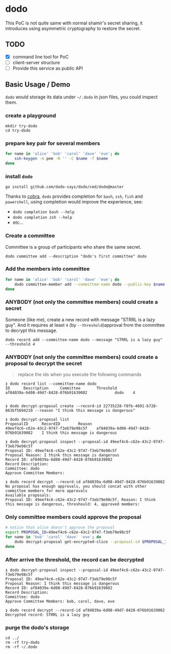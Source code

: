 # dodo

This PoC is not quite same with normal shamir's secret sharing, it introduces using asymmetric cryptography to restore
the secret.

## TODO

- [x] command line tool for PoC
- [ ] client-server structure
- [ ] Provide this service as public API

## Basic Usage / Demo

`dodo` would storage its data under `~/.dodo` in json files, you could inspect them.

### create a playground

```text
mkdir try-dodo
cd try-dodo
```

### prepare key pair for several members

```bash
for name in 'alice' 'bob' 'carol' 'dave' 'eve'; do
    ssh-keygen -m pem -N '' -C $name -f $name
done
```

### install `dodo`

```text
go install github.com/dodo-says/dodo/cmd/dodo@master
```

Thanks to [cobra](https://github.com/spf13/cobra), `dodo` provides completion for `bash`, `zsh`, `fish` and `powershell`, using completion would improve the experience, see:

- `dodo completion bash --help`
- `dodo completion zsh --help`
- etc...

### Create a committee

Committee is a group of participants who share the same secret.

```text
dodo committee add --description "dodo's first committee" dodo
```

### Add the members into committee

```bash
for name in 'alice' 'bob' 'carol' 'dave' 'eve'; do
    dodo committee-member add --committee-name dodo --public-key $name.pub $name
done
```

### ANYBODY (not only the committee members) could create a secret

Someone (like me), create a new record with message "STRRL is a lazy guy". And it requires at least `4` (by `--threshold`)approval from the committee to decrypt this message.

```text
dodo record add --committee-name dodo --message "STRRL is a lazy guy" --threshold 4
```

### ANYBODY (not only the committee members) could create a proposal to decrypt the secret

> replace the ids when you execute the following commands

```text
❯ dodo record list --committee-name dodo 
ID      Description     Committee       Threshold
af84039a-6d08-49d7-8428-076b91639082            dodo    4


❯ dodo decrypt-proposal create --record-id 22735228-f8fb-4691-b728-863bf5694210 --reason "I think this message is dangerous" 

❯ dodo decrypt-proposal list                                                                                                
ProposalID      RecordID        Reason
49eef4c6-c62e-43c2-9747-f3eb79e98c5f    af84039a-6d08-49d7-8428-076b91639082    I think this message is dangerous

❯ dodo decrypt-proposal inspect --proposal-id 49eef4c6-c62e-43c2-9747-f3eb79e98c5f 
Proposal ID: 49eef4c6-c62e-43c2-9747-f3eb79e98c5f
Proposal Reason: I think this message is dangerous
Record ID: af84039a-6d08-49d7-8428-076b91639082
Record Description: 
Committee: dodo
Approve Committee Members: 

❯ dodo record decrypt --record-id af84039a-6d08-49d7-8428-076b91639082 
No proposal has enough approvals, you should concat with other committee members for more approvals
Available proposals:
Proposal ID: 49eef4c6-c62e-43c2-9747-f3eb79e98c5f, Reason: I think this message is dangerous, threshould: 4, approved members: 
```

### Only committee members could approve the proposal

```bash
# notice that alice doesn't approve the proposal
export PROPOSAL_ID=49eef4c6-c62e-43c2-9747-f3eb79e98c5f
for name in 'bob' 'carol' 'dave' 'eve'; do
    dodo decrypt-proposal get-encrypted-slice --proposal-id $PROPOSAL_ID --member-name $name | age -d -i ./$name | dodo decrypt-proposal approve --proposal-id $PROPOSAL_ID
done
```

### After arrive the threshold, the record can be decrypted

```text
❯ dodo decrypt-proposal inspect --proposal-id 49eef4c6-c62e-43c2-9747-f3eb79e98c5f 
Proposal ID: 49eef4c6-c62e-43c2-9747-f3eb79e98c5f
Proposal Reason: I think this message is dangerous
Record ID: af84039a-6d08-49d7-8428-076b91639082
Record Description: 
Committee: dodo
Approve Committee Members: bob, carol, dave, eve

❯ dodo record decrypt --record-id af84039a-6d08-49d7-8428-076b91639082 
Decrypted record: STRRL is a lazy guy
```

### purge the dodo's storage

```text
cd ../
rm -rf try-dodo
rm -rf ~/.dodo
```

